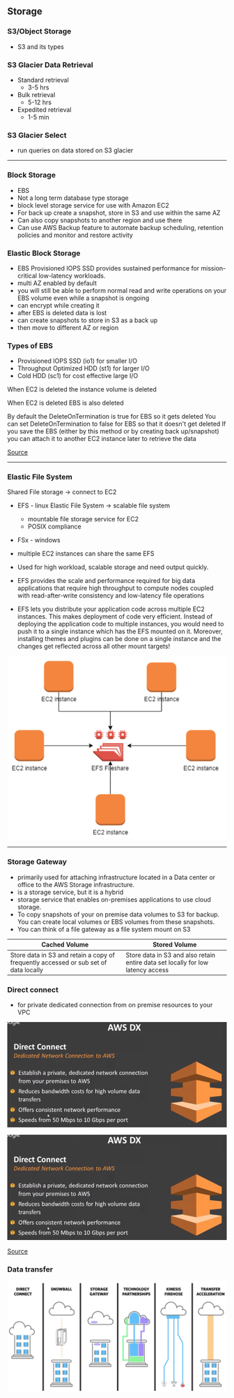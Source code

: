 ## Storage

### S3/Object Storage
- S3 and its types

### S3 Glacier Data Retrieval
- Standard retrieval
    - 3-5 hrs
- Bulk retrieval
    - 5-12 hrs
- Expedited retrieval
    - 1-5 min

### S3 Glacier Select
- run queries on data stored on S3 glacier

*******************************************
### Block Storage
- EBS
- Not a long term database type storage
- block level storage service for use with Amazon EC2
- For back up create a snapshot, store in S3 and use within the same AZ
- Can also copy snapshots to another region and use there
- Can use AWS Backup feature to automate backup scheduling, retention policies and monitor and restore activity

### Elastic Block Storage
- EBS Provisioned IOPS SSD provides sustained performance for mission-critical low-latency workloads.
- multi AZ enabled by default
- you will still be able to perform normal read and write operations on your EBS volume even while a snapshot is ongoing
- can encrypt while creating it
- after EBS is deleted data is lost
- can create snapshots to store in S3 as a back up
- then move to different AZ or region

### Types of EBS
- Provisioned IOPS SSD (io1) for smaller I/O
- Throughput Optimized HDD (st1) for larger I/O
- Cold HDD (sc1) for cost effective large I/O

When EC2 is deleted the instance volume is deleted

When EC2 is deleted EBS is also deleted

By default the DeleteOnTermination is true for EBS so it gets deleted
You can set DeleteOnTermination to false for EBS so that it doesn't get deleted
If you save the EBS (either by this method or by creating back up/snapshot) you can attach it to another EC2 instance later to retrieve the data

[Source](https://docs.aws.amazon.com/AWSEC2/latest/UserGuide/terminating-instances.html#preserving-volumes-on-termination)

***********************************
### Elastic File System
Shared File storage -> connect to EC2
- EFS - linux Elastic File System -> scalable file system
    - mountable file storage service for EC2
    - POSIX compliance
- FSx - windows

- multiple EC2 instances can share the same EFS
- Used for high workload, scalable storage and need output quickly. 
- EFS provides the scale and performance required for big data applications that require high throughput to compute nodes coupled with read-after-write consistency and low-latency file operations

- EFS lets you distribute your application code across multiple EC2 instances. This makes deployment of code very efficient. Instead of deploying the application code to multiple instances, you would need to push it to a single instance which has the EFS mounted on it. Moreover, installing themes and plugins can be done on a single instance and the changes get reflected across all other mount targets!

![VPC Endpoints](https://github.com/prshrestha/AWS-Solutions-Architect-Associate-Exam-Prep-Notes/blob/main/images/EC2%20instance.png)

*******************************************
### Storage Gateway
- primarily used for attaching infrastructure located in a Data center or office to the AWS Storage infrastructure.  
- is a storage service, but it is a hybrid
- storage service that enables on-premises applications to use cloud storage.
- To copy snapshots of your on premise data volumes to S3 for backup. You can create local volumes or EBS volumes from these snapshots.
- You can think of a file gateway as a file system mount on S3

| Cached Volume | Stored Volume |
|---------------|---------------|
| Store data in S3 and retain a copy of frequently accessed or sub set of data locally | Store data in S3 and also retain entire data set locally for low latency access |

### Direct connect

- for private dedicated connection from on premise resources to your VPC

![VPC Endpoints](https://github.com/prshrestha/AWS-Solutions-Architect-Associate-Exam-Prep-Notes/blob/main/images/Direct%20Connect.png)

![VPC Endpoints](https://github.com/prshrestha/AWS-Solutions-Architect-Associate-Exam-Prep-Notes/blob/main/images/Direct%20Connect%202.png)

[Source](https://www.youtube.com/watch?v=LX5lHYGFcnA)

### Data transfer

![VPC Endpoints](https://github.com/prshrestha/AWS-Solutions-Architect-Associate-Exam-Prep-Notes/blob/main/images/Connect.png)